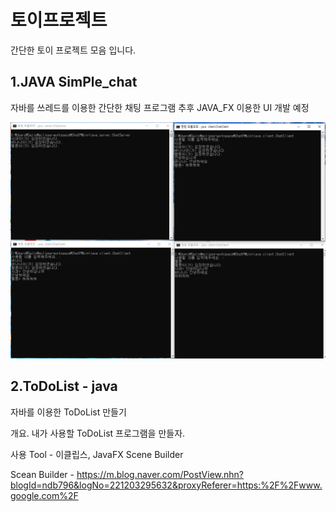 토이프로젝트
=================

간단한 토이 프로젝트 모음 입니다.


1.JAVA SimPle_chat
-----------------
자바를 쓰레드를 이용한 간단한 채팅 프로그램
추후 JAVA_FX 이용한 UI 개발 예정

![Java_chat](./image/JAVA_chat.PNG)

2.ToDoList - java
-----------------

자바를 이용한 ToDoList 만들기    

개요. 내가 사용할 ToDoList 프로그램을 만들자.    

사용 Tool - 이클립스, JavaFX Scene Builder     

Scean Builder - https://m.blog.naver.com/PostView.nhn?blogId=ndb796&logNo=221203295632&proxyReferer=https:%2F%2Fwww.google.com%2F
